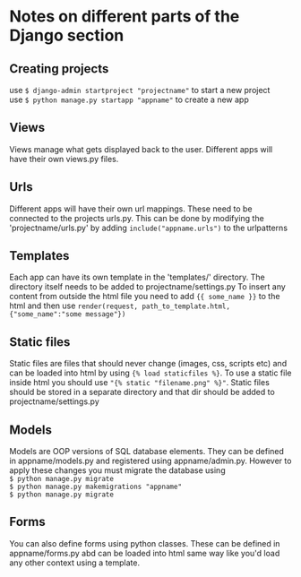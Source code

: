 # Notes on different parts of the Django section

## Creating projects

use `$ django-admin startproject "projectname"` to start a new project\
use `$ python manage.py startapp "appname"` to create a new app

## Views

Views manage what gets displayed back to the user. Different apps will have their own views.py files.

## Urls

Different apps will have their own url mappings. These need to be connected to the projects urls.py. This can be done by modifying the 'projectname/urls.py' by adding `include("appname.urls")` to the urlpatterns

## Templates

Each app can have its own template in the 'templates/' directory. The directory itself needs to be added to projectname/settings.py To insert any content from outside the html file you need to add `{{ some_name }}` to the html and then
use `render(request, path_to_template.html, {"some_name":"some message"})`

## Static files

Static files are files that should never change (images, css, scripts etc) and can be loaded into html by using `{% load staticfiles %}`. To use a static file inside html you should use `"{% static "filename.png" %}"`. Static files should be stored in a separate directory and that dir should be added to projectname/settings.py

## Models

Models are OOP versions of SQL database elements. They can be defined in appname/models.py and registered using appname/admin.py. However to apply these changes you must migrate the database using\
`$ python manage.py migrate`\
`$ python manage.py makemigrations "appname"`\
`$ python manage.py migrate`

## Forms

You can also define forms using python classes. These can be defined in appname/forms.py abd can be loaded into html same way like you'd load any other context using a template.
